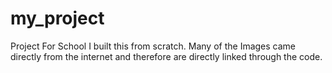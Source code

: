 # my_project
Project For School
I built this from scratch. Many of the Images came directly from the internet and therefore are directly linked through the code.
